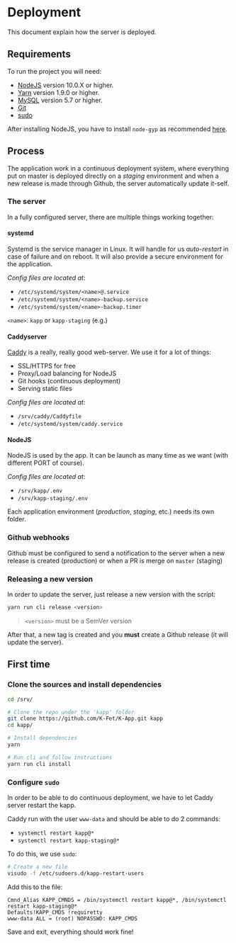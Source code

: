 # Deployment

This document explain how the server is deployed.

## Requirements

To run the project you will need:
- [NodeJS](https://nodejs.org/en/) version 10.0.X or higher.
- [Yarn](https://yarnpkg.com) version 1.9.0 or higher.
- [MySQL](https://dev.mysql.com/downloads/mysql) version 5.7 or higher.
- [Git](https://git-scm.com)
- [sudo](https://www.sudo.ws/)

After installing NodeJS,
you have to install `node-gyp` as recommended [here](https://www.npmjs.com/package/node-gyp#installation).

## Process

The application work in a continuous deployment system, 
where everything put on master is deployed directly on a _staging_ environment 
and when a new release is made through Github, the server automatically update it-self.

### The server

In a fully configured server, there are multiple things working together:

#### systemd

Systemd is the service manager in Linux. 
It will handle for us _auto-restart_ in case of failure and on reboot.
It will also provide a secure environment for the application.

_Config files are located at_:
- `/etc/systemd/system/<name>@.service`
- `/etc/systemd/system/<name>-backup.service`
- `/etc/systemd/system/<name>-backup.timer`

`<name>`: `kapp` or `kapp-staging` (e.g.)

#### Caddyserver

[Caddy](https://caddyserver.com/) is a really, really good web-server.
We use it for a lot of things:
- SSL/HTTPS for free
- Proxy/Load balancing for NodeJS
- Git hooks (continuous deployment)
- Serving static files

_Config files are located at_:
- `/srv/caddy/Caddyfile`
- `/etc/systemd/system/caddy.service`

#### NodeJS

NodeJS is used by the app. 
It can be launch as many time as we want (with different PORT of course).

_Config files are located at_:
- `/srv/kapp/.env`
- `/srv/kapp-staging/.env`

Each application environment (_production_, _staging_, etc.) needs its own folder.

### Github webhooks

Github must be configured to send a notification to the server 
when a new release is created (production) or when a PR is merge on `master` (staging)


### Releasing a new version

In order to update the server, just release a new version with the script:

```bash
yarn run cli release <version>
```

> `<version>` must be a SemVer version

After that, a new tag is created and you **must** create a Github release (it will update the server).

## First time

### Clone the sources and install dependencies

```bash
cd /srv/

# Clone the repo under the 'kapp' folder
git clone https://github.com/K-Fet/K-App.git kapp
cd kapp/

# Install dependencies
yarn

# Run cli and follow instructions
yarn run cli install
```

### Configure `sudo`

In order to be able to do continuous deployment, we have to let Caddy server restart
the kapp.

Caddy run with the user `www-data` and should be able to do 2 commands:
- `systemctl restart kapp@*`
- `systemctl restart kapp-staging@*`

To do this, we use `sudo`:

```bash
# Create a new file
visudo -f /etc/sudoers.d/kapp-restart-users
```

Add this to the file:
```
Cmnd_Alias KAPP_CMNDS = /bin/systemctl restart kapp@*, /bin/systemctl restart kapp-staging@*
Defaults!KAPP_CMDS !requiretty
www-data ALL = (root) NOPASSWD: KAPP_CMDS
```

Save and exit, everything should work fine!
